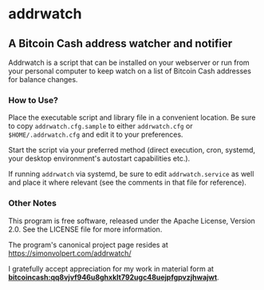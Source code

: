 # addrwatch
## A Bitcoin Cash address watcher and notifier

Addrwatch is a script that can be installed on your webserver or run from your personal computer to keep watch on a list of Bitcoin Cash addresses for balance changes.

### How to Use?

Place the executable script and library file in a convenient location. Be sure to copy `addrwatch.cfg.sample` to either `addrwatch.cfg` or `$HOME/.addrwatch.cfg` and edit it to your preferences.

Start the script via your preferred method (direct execution, cron, systemd, your desktop environment's autostart capabilities etc.).

If running `addrwatch` via systemd, be sure to edit `addrwatch.service` as well and place it where relevant (see the comments in that file for reference).

### Other Notes

This program is free software, released under the Apache License, Version 2.0. See the LICENSE file for more information.

The program's canonical project page resides at https://simonvolpert.com/addrwatch/

I gratefully accept appreciation for my work in material form at __[bitcoincash:qq8vjvf946u8ghxklt792ugc48uejpfgpvzjhwajwt](bitcoincash:qq8vjvf946u8ghxklt792ugc48uejpfgpvzjhwajwt)__.

